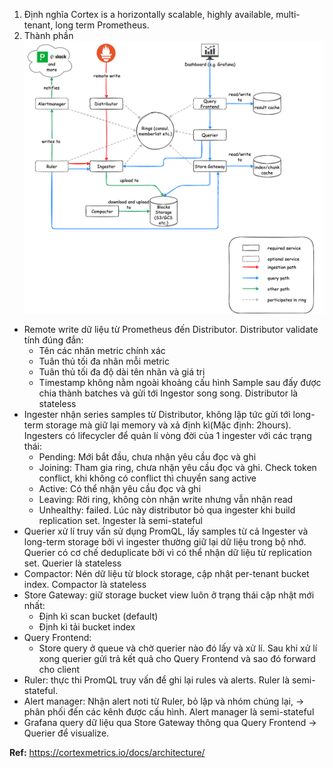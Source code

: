 1. Định nghĩa
Cortex is a horizontally scalable, highly available, multi-tenant, long term Prometheus.
2. Thành phần
![Cortex](../resources/cortex.png)
- Remote write dữ liệu từ Prometheus đến Distributor. Distributor validate tính đúng đắn:
    - Tên các nhãn metric chính xác
    - Tuân thủ tối đa nhãn mỗi metric
    - Tuân thủ tối đa độ dài tên nhãn và giá trị 
    - Timestamp không nằm ngoài khoảng cấu hình
Sample sau đấy được chia thành batches và gửi tới Ingestor song song. Distributor là stateless
- Ingester nhận series samples từ Distributor, không lập tức gửi tới long-term storage mà giữ lại memory và xả định kì(Mặc định: 2hours). Ingesters có lifecycler để quản lí vòng đời của 1 ingester với các trạng thái:
    - Pending: Mới bắt đầu, chưa nhận yêu cầu đọc và ghi
    - Joining: Tham gia ring, chưa nhận yêu cầu đọc và ghi. Check token conflict, khi không có conflict thì chuyển sang active
    - Active: Có thể nhận yêu cầu đọc và ghi
    - Leaving: Rời ring, không còn nhận write nhưng vẫn nhận read
    - Unhealthy: failed. Lúc này distributor bỏ qua ingester khi build replication set.
Ingester là semi-stateful
- Querier xử lí truy vấn sử dụng PromQL, lấy samples từ cả Ingester và long-term storage bởi vì ingester thường giữ lại dữ liệu trong bộ nhớ. Querier có cơ chế deduplicate bởi vì có thể nhận dữ liệu từ replication set. Querier là stateless
- Compactor: Nén dữ liệu từ block storage, cập nhật per-tenant bucket index. Compactor là stateless
- Store Gateway: giữ storage bucket view luôn ở trạng thái cập nhật mới nhất:
    - Định kì scan bucket (default)
    - Định kì tải bucket index
- Query Frontend:
    - Store query ở queue và chờ querier nào đó lấy và xử lí. Sau khi xử lí xong querier gửi trả kết quả cho Query Frontend và sao đó forward cho client
- Ruler: thực thi PromQL truy vấn để ghi lại rules và alerts. Ruler là semi-stateful.
- Alert manager: Nhận alert noti từ Ruler, bỏ lặp và nhóm chúng lại, -> phân phối đến các kênh được cấu hình. Alert manager là semi-stateful
- Grafana query dữ liệu qua Store Gateway thông qua Query Frontend -> Querier để visualize. 

**Ref:**
https://cortexmetrics.io/docs/architecture/